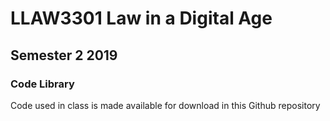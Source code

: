 # LLAW3301 Law in a Digital Age

## Semester 2 2019

### Code Library

Code used in class is made available for download in this Github repository

